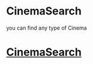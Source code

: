 # CinemaSearch
you can find any type of Cinema
<h1><a href = "https://cinemasearchh.netlify.app/">CinemaSearch</a></h1>
